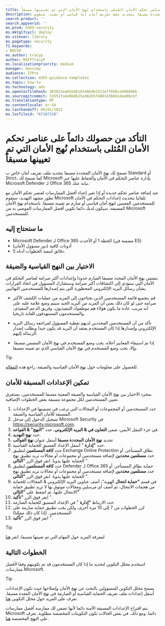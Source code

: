 ```yaml
---
title: التأكد من حصولك دائماً على عناصر تحكم الأمان المُثلى باستخدام نُهج الأمان التي تم تعيينها مسبقاً
description: خطوات التأكد من أن لديك دائما أفضل عناصر التحكم في الأمان مع نهج الأمان التي تم تعيينها مسبقا. تسمح لك النهج المحددة مسبقا بتحديد ملف تعريف أمان إما قياسي أو مقيد. ستقوم Microsoft بإدارة عناصر التحكم بالأمان والحفاظ عليها عبر Microsoft Defender لـ Office 365 نيابة عنك.
search.product: ''
search.appverid: ''
ms.prod: m365-security
ms.mktglfcycl: deploy
ms.sitesec: library
ms.pagetype: security
f1.keywords:
- NOCSH
ms.author: tracyp
author: MSFTTracyP
ms.localizationpriority: medium
manager: dansimp
audience: ITPro
ms.collection: m365-guidance-templates
ms.topic: how-to
ms.technology: mdo
ms.openlocfilehash: 383023ea03e9b1634664b3311e7f698ce946608b
ms.sourcegitcommit: 7e551fa4e9b8b25ed62b5f406143b6b1dae08cbf
ms.translationtype: MT
ms.contentlocale: ar-SA
ms.lasthandoff: 08/01/2022
ms.locfileid: "67107338"
---
```

# <a name="ensuring-you-always-have-the-optimal-security-controls-with-preset-security-policies"></a>التأكد من حصولك دائماً على عناصر تحكم الأمان المُثلى باستخدام نُهج الأمان التي تم تعيينها مسبقاً

تسمح لك نهج الأمان المحددة مسبقا بتحديد ملف تعريف أمان خاص ب Standard أو Strict، كما تسمح لك Microsoft بإدارة عناصر التحكم في الأمان والحفاظ عليها عبر Microsoft Defender لـ Office 365 نيابة عنك.

عند إضافة عناصر تحكم جديدة أو إذا تغير إعداد أفضل الممارسات لعنصر تحكم الأمان مع تطور مشهد التهديد، ستقوم Microsoft تلقائيا بتحديث إعدادات التحكم في الأمان للمستخدمين المعينين لنهج أمان قياسي أو صارم تم تعيينه مسبقا. باستخدام نهج الأمان المسبقة، سيكون لديك دائما تكوين أفضل الممارسات الموصى به من Microsoft للمستخدمين.

## <a name="what-you-will-need"></a>ما ستحتاج إليه
- Microsoft Defender لـ Office 365 الخطة 1 أو الأحدث (مضمنة في E5)
- أذونات كافية (دور مسؤول الأمان)
- 5 دقائق لتنفيذ الخطوات أدناه.

## <a name="choosing-between-standard-and-strict-policies"></a>الاختيار بين النهج القياسية والضيقة

يتضمن نهج الأمان المحدد مسبقا الصارم حدودا وإعدادات أكثر صرامة لعناصر التحكم في الأمان التي ستؤدي إلى اكتشافات أكثر صرامة وستشارك المسؤول في اتخاذ القرارات بشأن رسائل البريد الإلكتروني المحظورة التي يتم إصدارها للمستخدمين النهائيين.

- قم بتجميع قائمة المستخدمين الذين يحتاجون إلى المزيد من عمليات الكشف الأكثر صرامة حتى لو كان ذلك يعني أن المزيد من البريد الجيد سيتم وضع علامة عليه على أنه مريب. عادة ما يكون هؤلاء هم موظفوك التنفيذيون، وفريق الدعم التنفيذي، والمستخدمون المستهدفون للغاية تاريخيا.

- تأكد من أن المستخدمين المحددين لديهم تغطية المسؤول لمراجعة رسائل البريد الإلكتروني وإصدارها إذا كان المستخدم يعتقد أن البريد قد يكون جيدا ويطلب إصدار الرسالة إليهم.

- إذا تم استيفاء المعايير أعلاه، يجب وضع المستخدم في نهج الأمان المضمن مسبقا. وإلا، يجب وضع المستخدم في نهج الأمان القياسي الذي تم تعيينه مسبقا.

> [!TIP]
> للحصول على معلومات حول نهج الأمان القياسية والضيقة، راجع هذه [المقالة](../../office-365-security/recommended-settings-for-eop-and-office365.md).

## <a name="enable-security-presets"></a>تمكين الإعدادات المسبقة للأمان

بمجرد الاختيار بين نهج الأمان القياسية والضيقة المعينة مسبقا للمستخدمين، يستغرق تعيين المستخدمين لكل مجموعة مسبقة بعض الخطوات الإضافية.

1. حدد المستخدمين أو المجموعات أو المجالات التي ترغب في تضمينها في الإعدادات المسبقة للأمان القياسية والضيقة.
1. تسجيل الدخول إلى مدخل Microsoft Security في https://security.microsoft.com.
1. في جزء التنقل الأيمن، ضمن **التعاون في & البريد الإلكتروني**، حدد **"النهج" & القواعد**.
1. حدد **نهج التهديد**.
1. تحديد **نهج الأمان المحددة مسبقا** أسفل عنوان **نهج القوالب**
1. حدد **"إدارة** " أسفل الإعداد المسبق للحماية القياسية.
1. حدد **كافة المستلمين** لتطبيق Exchange Online Protection نطاق المستأجر، أو حدد **مستلمين محددين** لإضافة مستخدمين أو مجموعات أو مجالات تريد تطبيق نهج الحماية عليها يدويا. انقر فوق الزر **"التالي** ".
1. حدد **كافة المستلمين** لتطبيق Defender لـ Office 365 حماية نطاق المستأجر، أو حدد **مستلمين محددين** لإضافة مستخدمين أو مجموعات أو مجالات تريد تطبيق نهج الحماية عليها يدويا. انقر فوق الزر **"التالي** ".
1. في قسم **"حماية انتحال** الهوية"، أضف عناوين البريد الإلكتروني & المجالات للحماية من هجمات الانتحال، ثم أضف أي مرسلين ومجالات موثوق بها لا تريد تطبيق حماية الانتحال عليها، ثم اضغط على **"التالي"**
3. انقر فوق الزر **"تأكيد** ".
4. حدد الارتباط **"إدارة** " في الإعداد المسبق للحماية الصارمة.
5. كرر الخطوات من 7 إلى 10 مرة أخرى، ولكن يجب تطبيق حماية صارمة على المستخدمين. (إذا كان ذلك ممكنا)
7. انقر فوق الزر **"تأكيد** ".

> [!TIP]
> لمعرفة المزيد حول المهام التي تم تعيينها مسبقا، انقر [هنا](../../office-365-security/preset-security-policies.md)

## <a name="next-steps"></a>الخطوات التالية

استخدم محلل التكوين لتحديد ما إذا كان المستخدمون قد تم تكوينهم وفقا لأفضل ممارسات Microsoft.

> [!TIP]
> يسمح محلل التكوين للمسؤولين بالبحث عن نهج الأمان وإصلاحها حيث تكون الإعدادات أسفل إعدادات ملف تعريف الحماية القياسية أو الصارمة في نهج الأمان المعدة مسبقا. تعرف على المزيد حول محلل التكوين [هنا](../../office-365-security/configuration-analyzer-for-security-policies.md).

يتم اقتراح الإعدادات المسبقة الآمنة دائما لأنها تضمن لك ممارسة أفضل ممارسات Microsoft دائما. ومع ذلك، في بعض الحالات تكون التكوينات المخصصة مطلوبة. تعرف على النهج المخصصة [هنا](../../office-365-security/tenant-wide-setup-for-increased-security.md).

